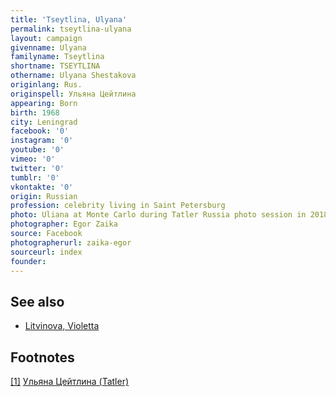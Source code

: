 ```yaml
---
title: 'Tseytlina, Ulyana'
permalink: tseytlina-ulyana
layout: campaign
givenname: Ulyana
familyname: Tseytlina
shortname: TSEYTLINA
othername: Ulyana Shestakova
originlang: Rus.
originspell: Ульяна Цейтлина
appearing: Born
birth: 1968
city: Leningrad
facebook: '0'
instagram: '0'
youtube: '0'
vimeo: '0'
twitter: '0'
tumblr: '0'
vkontakte: '0'
origin: Russian
profession: celebrity living in Saint Petersburg
photo: Uliana at Monte Carlo during Tatler Russia photo session in 2018
photographer: Egor Zaika
source: Facebook
photographerurl: zaika-egor
sourceurl: index
founder:
---
```


## See also

+ [Litvinova, Violetta](litvinova-violetta)

## Footnotes

[[1]](#a1) <span id="f1"></span> [Ульяна Цейтлина (Tatler)](https://www.tatler.ru/nashi_lyudi/whoiswho/32339_ulyana_tseytlina.php)
